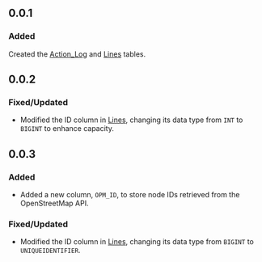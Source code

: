 ## 0.0.1
### Added
Created the [Action_Log](./TMS/dbo/Tables/Action_Log.sql) and [Lines](./TMS/dbo/Tables/Lines.sql) tables.


## 0.0.2
### Fixed/Updated
- Modified the ID column in [Lines](./TMS/dbo/Tables/Lines.sql), changing its data type from `INT` to `BIGINT` to enhance capacity.


## 0.0.3
### Added
- Added a new column, `OPM_ID`, to store node IDs retrieved from the OpenStreetMap API.

### Fixed/Updated
- Modified the ID column in [Lines](./TMS/dbo/Tables/Lines.sql), changing its data type from `BIGINT` to `UNIQUEIDENTIFIER`.